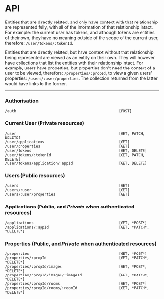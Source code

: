
# API

Entities that are directly related, and only have context with that relationship are represented fully, with all of the information of that relationship intact. For example: the current user has tokens, and although tokens are entities of their own, they have no meaning outside of the scope of the current user, therefore: `/user/tokens/:tokenId`.

Entities that are directly related, but have context without that relationship being represented are viewed as an entity on their own. They will however have collections that list the entities with their relationship intact. For example, users have properties, but properties don't need the context of a user to be viewed, therefore: `/properties/:propId`, to view a given users' properties: `/users/:user/properties`. The collection returned from the latter would have links to the former.

---

### Authorisation

```
/auth                                               [POST]
```

### Current User (Private resources)

```
/user                                               [GET, PATCH, DELETE]
/user/applications                                  [GET]
/user/properties                                    [GET]
/user/tokens                                        [GET, DELETE]
/user/tokens/:tokenId                               [GET, PATCH, DELETE]
/user/tokens/application/:appId                     [GET, DELETE]
```

### Users (Public resources)

```
/users                                              [GET]
/users/:user                                        [GET]
/users/:user/properties                             [GET]
```

### Applications (Public, and *Private* when authenticated resources)

```
/applications                                       [GET, *POST*]
/applications/:appId                                [GET, *PATCH*, *DELETE*]
```

### Properties (Public, and *Private* when authenticated resources)

```
/properties                                         [GET, *POST*]
/properties/:propId                                 [GET, *PATCH*, *DELETE*]
/properties/:propId/images                          [GET, *POST*, *DELETE*]
/properties/:propId/images/:imageId                 [GET, *PATCH*, *DELETE*]
/properties/:propId/rooms                           [GET, *POST*]
/properties/:propId/rooms/:roomId                   [GET, *PATCH*, *DELETE*]
```
